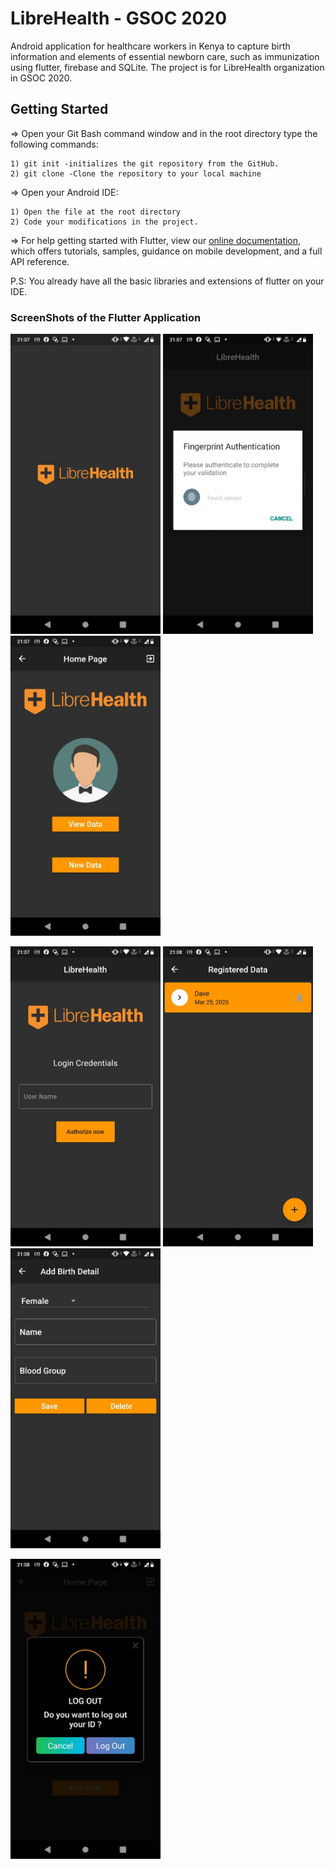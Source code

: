 # LibreHealth - GSOC 2020

Android application for healthcare workers in Kenya to capture birth information and elements of essential newborn care, such as immunization using flutter, firebase and SQLite.
The project is for LibreHealth organization in GSOC 2020.

## Getting Started

=> Open your Git Bash command window and in the root directory type the following commands:

    1) git init -initializes the git repository from the GitHub. 
    2) git clone -Clone the repository to your local machine
=> Open your Android IDE:

    1) Open the file at the root directory
    2) Code your modifications in the project.
 

=> For help getting started with Flutter, view our [online documentation](https://flutter.dev/docs), which offers tutorials, samples, guidance on mobile development, and a full API reference.
 

P.S: You already have all the basic libraries and extensions of flutter on your IDE. 


### ScreenShots of the Flutter Application

<img src="Screenshots/a1.jpeg" width=240>  <img src="Screenshots/a2.jpeg" width=240>  <img src="Screenshots/a3.jpeg" width=240>

<img src="Screenshots/a4.jpeg" width=240>  <img src="Screenshots/a5.jpeg" width=240>  <img src="Screenshots/a6.jpeg" width=240>

<img src="Screenshots/a7.jpeg" width=240>
